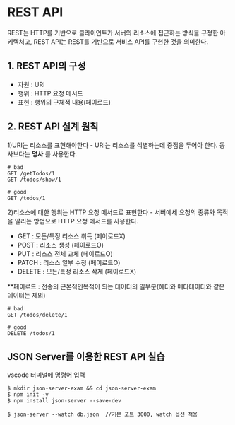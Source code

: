 # REST API
REST는 HTTP를 기반으로 클라이언트가 서버의 리소스에 접근하는 방식을 규정한 아키텍처고, REST API는 REST를 기반으로 서비스 API를 구현한 것을 의미한다.

## 1. REST API의 구성
* 자원 : URI
* 행위 : HTTP 요청 메서드
* 표현 : 행위의 구체적 내용(페이로드)

## 2. REST API 설계 원칙
1)URI는 리소스를 표현해야한다 - URI는 리소스를 식별하는데 중점을 두어야 한다. 동사보다는 __명사__ 를 사용한다.

    # bad
    GET /getTodos/1
    GET /todos/show/1

    # good
    GET /todos/1

2)리소스에 대한 행위는 HTTP 요청 메서드로 표현한다 - 서버에세 요청의 종류와 목적을 알리는 방법으로 HTTP 요청 메서드를 사용한다.
* GET : 모든/특정 리소스 취득 (페이로드X)
* POST : 리소스 생성 (페이로드O)
* PUT : 리소스 전체 교체 (페이로드O)
* PATCH : 리소스 일부 수정 (페이로드O)
* DELETE : 모든/특정 리소스 삭제 (페이로드X)

**페이로드 : 전송의 근본적인목적이 되는 데이터의 일부분(헤더와 메타데이터와 같은 데이터는 제외)

    # bad
    GET /todos/delete/1

    # good
    DELETE /todos/1

## JSON Server를 이용한 REST API 실습
vscode 터미널에 명령어 입력

    $ mkdir json-server-exam && cd json-server-exam
    $ npm init -y
    $ npm install json-server --save-dev

    $ json-server --watch db.json  //기본 포트 3000, watch 옵션 적용